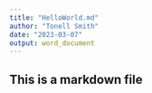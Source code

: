 ```yaml
---
title: "HelloWorld.md"
author: "Tonell Smith"
date: "2023-03-07"
output: word_document
---
```


## This is a markdown file 

